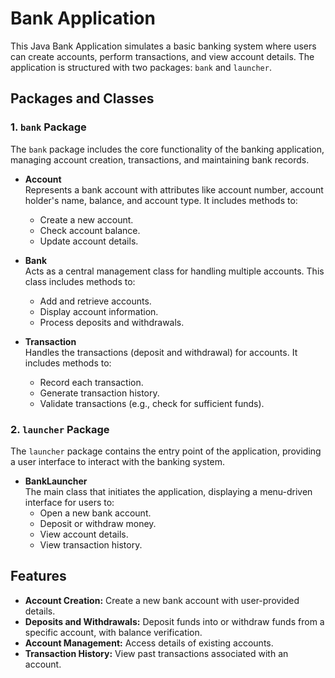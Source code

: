 # Bank Application

This Java Bank Application simulates a basic banking system where users can create accounts, perform transactions, and view account details. The application is structured with two packages: `bank` and `launcher`.

## Packages and Classes

### 1. `bank` Package
The `bank` package includes the core functionality of the banking application, managing account creation, transactions, and maintaining bank records.

- **Account**  
  Represents a bank account with attributes like account number, account holder's name, balance, and account type. It includes methods to:
  - Create a new account.
  - Check account balance.
  - Update account details.

- **Bank**  
  Acts as a central management class for handling multiple accounts. This class includes methods to:
  - Add and retrieve accounts.
  - Display account information.
  - Process deposits and withdrawals.

- **Transaction**  
  Handles the transactions (deposit and withdrawal) for accounts. It includes methods to:
  - Record each transaction.
  - Generate transaction history.
  - Validate transactions (e.g., check for sufficient funds).

### 2. `launcher` Package
The `launcher` package contains the entry point of the application, providing a user interface to interact with the banking system.

- **BankLauncher**  
  The main class that initiates the application, displaying a menu-driven interface for users to:
  - Open a new bank account.
  - Deposit or withdraw money.
  - View account details.
  - View transaction history.

## Features

- **Account Creation:** Create a new bank account with user-provided details.
- **Deposits and Withdrawals:** Deposit funds into or withdraw funds from a specific account, with balance verification.
- **Account Management:** Access details of existing accounts.
- **Transaction History:** View past transactions associated with an account.



